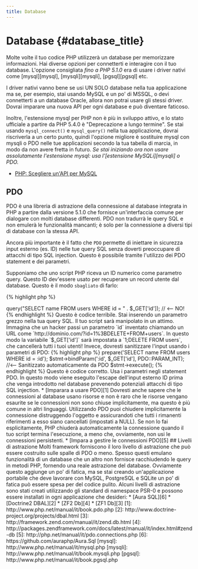 ```yaml
---
title: Database
---
```


# Database {#database_title}

Molte volte il tuo codice PHP utilizzerà un database per memorizzare informazioni. Hai diverse opzioni per connetterti e
interagire con il tuo database. L'opzione consigliata _fino a PHP 5.1.0_ era di usare i driver nativi come [mysql][mysql],
[mysqli][mysqli], [pgsql][pgsql] etc.

I driver nativi vanno bene se usi UN SOLO database nella tua applicazione ma se, per esempio, stai usando MySQL e un po'
di MSSQL, o devi connetterti a un database Oracle, allora non potrai usare gli stessi driver. Dovrai imparare una nuova
API per ogni database e può diventare faticoso.

Inoltre, l'estensione mysql per PHP non è più in sviluppo attivo, e lo stato ufficiale a partire da PHP 5.4.0 è
"Deprecazione a lungo termine". Se stai usando `mysql_connect()` e `mysql_query()` nella tua applicazione, dovrai
riscriverla a un certo punto, quindi l'opzione migliore è sostituire mysql con mysqli o PDO nelle tue applicazioni
secondo la tua tabella di marcia, in modo da non avere fretta in futuro. _Se stai iniziando ora non usare assolutamente
l'estensione mysql: usa l'[estensione MySQLi][mysqli] o PDO._

* [PHP: Scegliere un'API per MySQL](http://php.net/manual/it/mysqlinfo.api.choosing.php)

## PDO

PDO è una libreria di astrazione della connessione al database integrata in PHP a partire dalla versione 5.1.0 che
fornisce un'interfaccia comune per dialogare con molti database differenti. PDO non tradurrà le query SQL e non emulerà
le funzionalità mancanti; è solo per la connessione a diversi tipi di database con la stessa API.

Ancora più importante è il fatto che `PDO` permette di iniettare in sicurezza input esterno (es. ID) nelle tue query SQL
senza doverti preoccupare di attacchi di tipo SQL injection. Questo è possibile tramite l'utilizzo dei PDO statement e
dei parametri.

Supponiamo che uno script PHP riceva un ID numerico come parametro query. Questo ID dev'essere usato per recuperare un
record utente dal database. Questo è il modo `sbagliato` di farlo:

{% highlight php %}
<?php
$pdo = new PDO('sqlite:users.db');
$pdo->query("SELECT name FROM users WHERE id = " . $_GET['id']); // <-- NO!
{% endhighlight %}

Questo è codice terribile. Stai inserendo un parametro grezzo nella tua query SQL. Il tuo script sarà manipolato in un
attimo. Immagina che un hacker passi un parametro `id` inventato chiamando un URL come
`http://dominio.com/?id=1%3BDELETE+FROM+users`. In questo modo la variabile `$_GET['id']` sarà impostata a `1;DELETE
FROM users`, che cancellerà tutti i tuoi utenti! Invece, dovresti sanitizzare l'input usando i parametri di PDO:

{% highlight php %}
<?php
$pdo = new PDO('sqlite:users.db');
$stmt = $pdo->prepare('SELECT name FROM users WHERE id = :id');
$stmt->bindParam(':id', $_GET['id'], PDO::PARAM_INT); //<-- Sanitizzato automaticamente da PDO
$stmt->execute();
{% endhighlight %}

Questo è codice corretto. Usa i parametri negli statement PDO. In questo modo viene eseguito l'escape dell'input esterno
ID prima che venga introdotto nel database prevenendo potenziali attacchi di tipo SQL injection.

* [Imparara a usare PDO][1]

Dovresti anche sapere che le connessioni al database usano risorse e non è raro che le risorse vengano esaurite se le
connessioni non sono chiuse implicitamente, ma questo è più comune in altri linguaggi. Utilizzando PDO puoi chiudere
implicitamente la connessione distruggendo l'oggetto e assicurandoti che tutti i rimanenti riferimenti a esso siano
cancellati (impostati a NULL). Se non lo fai esplicitamente, PHP chiuderà automaticamente la connessione quando il tuo
script termina l'esecuzione, a meno che, ovviamente, non usi le connessioni persistenti.


* [Impara a gestire le connessioni PDO][5]

## Livelli di astrazione

Molti framework forniscono il loro livello di astrazione che può essere costruito sulle spalle di PDO o meno. Spesso
questi emulano funzionalità di un database che un altro non fornisce racchiudendo le query in metodi PHP, fornendo una
reale astrazione del database. Ovviamente questo aggiunge un po' di fatica, ma se stai creando un'applicazione portabile
che deve lavorare con MySQL, PostgreSQL e SQLite un po' di fatica può essere spesa per del codice pulito.

Alcuni livelli di astrazione sono stati creati utilizzando gli standard di namespace PSR-0 e possono essere installati
in ogni applicazione che desideri:

* [Aura SQL][6]
* [Doctrine2 DBAL][2]
* [ZF2 Db][4]
* [ZF1 Db][3]

[1]: http://www.php.net/manual/it/book.pdo.php
[2]: http://www.doctrine-project.org/projects/dbal.html
[3]: http://framework.zend.com/manual/it/zend.db.html
[4]: http://packages.zendframework.com/docs/latest/manual/it/index.html#zend-db
[5]: http://php.net/manual/it/pdo.connections.php
[6]: https://github.com/auraphp/Aura.Sql

[mysql]:  http://www.php.net/manual/it/mysql.php
[mysqli]: http://www.php.net/manual/it/book.mysqli.php
[pgsql]:  http://www.php.net/manual/it/book.pgsql.php
